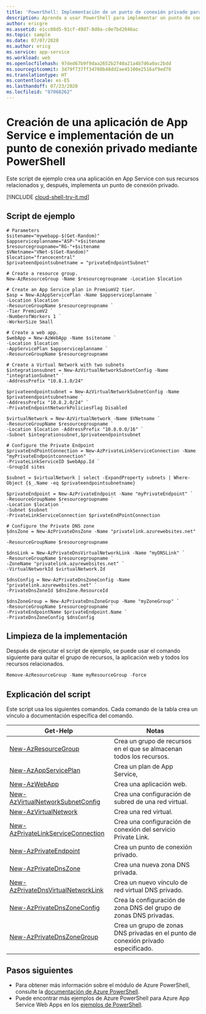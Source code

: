 ```yaml
---
title: 'PowerShell: Implementación de un punto de conexión privado para una aplicación web con PowerShell'
description: Aprenda a usar PowerShell para implementar un punto de conexión privado para la aplicación web
author: ericgre
ms.assetid: e1cc08d5-91cf-49d7-8d0a-c0e7bd2046ac
ms.topic: sample
ms.date: 07/07/2020
ms.author: ericg
ms.service: app-service
ms.workload: web
ms.openlocfilehash: 97ded67b9f9daa2652b2740a21a4b7d6a0ac2bdd
ms.sourcegitcommit: 3d79f737ff34708b48dd2ae45100e2516af9ed78
ms.translationtype: HT
ms.contentlocale: es-ES
ms.lasthandoff: 07/23/2020
ms.locfileid: "87068262"
---
```

# <a name="create-an-app-service-app-and-deploy-private-endpoint-using-powershell"></a>Creación de una aplicación de App Service e implementación de un punto de conexión privado mediante PowerShell

Este script de ejemplo crea una aplicación en App Service con sus recursos relacionados y, después, implementa un punto de conexión privado.

[!INCLUDE [cloud-shell-try-it.md](../../../includes/cloud-shell-try-it.md)]


## <a name="sample-script"></a>Script de ejemplo

```azurepowershell-interactive
# Parameters
$sitename="mywebapp-$(Get-Random)"
$appserviceplanname="ASP-"+$sitename
$resourcegroupname="RG-"+$sitename
$VNetname="VNet-$(Get-Random)"
$location="francecentral"
$privateendpointsubnetname = "privateEndpointSubnet"

# Create a resource group.
New-AzResourceGroup -Name $resourcegroupname -Location $location

# Create an App Service plan in PremiumV2 tier.
$asp = New-AzAppServicePlan -Name $appserviceplanname `
-Location $location `
-ResourceGroupName $resourcegroupname `
-Tier PremiumV2 `
-NumberofWorkers 1 `
-WorkerSize Small

# Create a web app.
$webApp = New-AzWebApp -Name $sitename `
-Location $location `
-AppServicePlan $appserviceplanname `
-ResourceGroupName $resourcegroupname

# Create a Virtual Network with two subnets
$integrationsubnet = New-AzVirtualNetworkSubnetConfig -Name "integrationSubnet" `
-AddressPrefix "10.8.1.0/24"

$privateendpointsubnet = New-AzVirtualNetworkSubnetConfig -Name $privateendpointsubnetname `
-AddressPrefix "10.8.2.0/24" `
-PrivateEndpointNetworkPoliciesFlag Disabled

$virtualNetwork = New-AzVirtualNetwork -Name $VNetname `
-ResourceGroupName $resourcegroupname `
-Location $location -AddressPrefix "10.8.0.0/16" `
-Subnet $integrationsubnet,$privateendpointsubnet

# Configure the Private Endpoint
$privateEndPointConnection = New-AzPrivateLinkServiceConnection -Name "myPrivateEndpointconnection" `
-PrivateLinkServiceID $webApp.Id `
-GroupId sites

$subnet = $virtualNetwork | select -ExpandProperty subnets | Where-Object {$_.Name -eq $privateendpointsubnetname}

$privateEndpoint = New-AzPrivateEndpoint -Name "myPrivateEndpoint" `
-ResourceGroupName $resourcegroupname `
-Location $location `
-Subnet $subnet `
-PrivateLinkServiceConnection $privateEndPointConnection

# Configure the Private DNS zone
$dnsZone = New-AzPrivateDnsZone -Name "privatelink.azurewebsites.net" `
-ResourceGroupName $resourcegroupname

$dnsLink = New-AzPrivateDnsVirtualNetworkLink -Name "myDNSLink" `
-ResourceGroupName $resourcegroupname `
-ZoneName "privatelink.azurewebsites.net" `
-VirtualNetworkId $virtualNetwork.Id

$dnsConfig = New-AzPrivateDnsZoneConfig -Name "privatelink.azurewebsites.net" `
-PrivateDnsZoneId $dnsZone.ResourceId

$dnsZoneGroup = New-AzPrivateDnsZoneGroup -Name "myZoneGroup" `
-ResourceGroupName $resourcegroupname `
-PrivateEndpointName $privateEndpoint.Name `
-PrivateDnsZoneConfig $dnsConfig
```


## <a name="clean-up-deployment"></a>Limpieza de la implementación 

Después de ejecutar el script de ejemplo, se puede usar el comando siguiente para quitar el grupo de recursos, la aplicación web y todos los recursos relacionados.

```powershell
Remove-AzResourceGroup -Name myResourceGroup -Force
```


## <a name="script-explanation"></a>Explicación del script

Este script usa los siguientes comandos. Cada comando de la tabla crea un vínculo a documentación específica del comando.

| Get-Help | Notas |
|---|---|
| [New-AzResourceGroup](/powershell/module/az.resources/new-azresourcegroup) | Crea un grupo de recursos en el que se almacenan todos los recursos. |
| [New-AzAppServicePlan](/powershell/module/az.websites/new-azappserviceplan) | Crea un plan de App Service, |
| [New-AzWebApp](/powershell/module/az.websites/new-azwebapp) | Crea una aplicación web. |
| [New-AzVirtualNetworkSubnetConfig](/powershell/module/az.network/new-azvirtualnetworksubnetconfig) | Crea una configuración de subred de una red virtual. |
| [New-AzVirtualNetwork](/powershell/module/az.network/new-azvirtualnetwork) | Crea una red virtual. |
| [New-AzPrivateLinkServiceConnection](/powershell/module/az.network/new-azprivatelinkserviceconnection) | Crea una configuración de conexión del servicio Private Link. |
| [New-AzPrivateEndpoint](/powershell/module/az.network/new-azprivateendpoint) | Crea un punto de conexión privado. |
| [New-AzPrivateDnsZone](/powershell/module/az.privatedns/new-azprivatednszone) | Crea una nueva zona DNS privada. |
| [New-AzPrivateDnsVirtualNetworkLink](/powershell/module/az.privatedns/new-azprivatednsvirtualnetworklink) | Crea un nuevo vínculo de red virtual DNS privado. |
| [New-AzPrivateDnsZoneConfig](/powershell/module/az.network/new-azprivatednszoneconfig) | Crea la configuración de zona DNS del grupo de zonas DNS privadas. |
| [New-AzPrivateDnsZoneGroup](/powershell/module/az.network/new-azprivatednszonegroup) | Crea un grupo de zonas DNS privadas en el punto de conexión privado especificado. |

## <a name="next-steps"></a>Pasos siguientes

- Para obtener más información sobre el módulo de Azure PowerShell, consulte la [documentación de Azure PowerShell](/powershell/azure/).
- Puede encontrar más ejemplos de Azure PowerShell para Azure App Service Web Apps en los [ejemplos de PowerShell](../samples-powershell.md).

